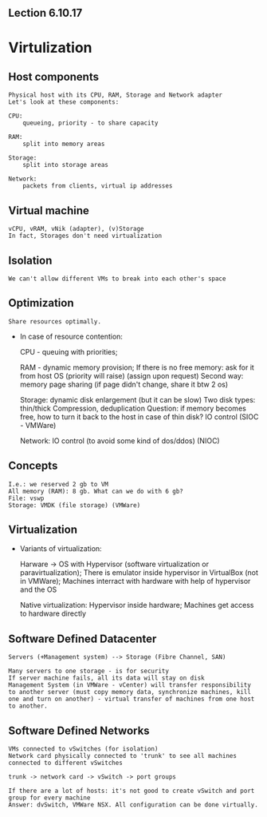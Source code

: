 ## Lection 6.10.17

# Virtulization

## Host components

	Physical host with its CPU, RAM, Storage and Network adapter
	Let's look at these components:

	CPU: 
		queueing, priority - to share capacity

	RAM:
		split into memory areas

	Storage:
		split into storage areas

	Network:
		packets from clients, virtual ip addresses

## Virtual machine

	vCPU, vRAM, vNik (adapter), (v)Storage
	In fact, Storages don't need virtualization

## Isolation

	We can't allow different VMs to break into each other's space

## Optimization

	Share resources optimally.

* In case of resource contention:

	CPU - queuing with priorities;

	RAM - dynamic memory provision;
		If there is no free memory: ask for it from host OS (priority will raise)
		(assign upon request)
		Second way: memory page sharing (if page didn't change, share it btw 2 os)

	Storage: dynamic disk enlargement (but it can be slow)
		Two disk types: thin/thick
		Compression, deduplication
		Question: if memory becomes free, how to turn it back to the host in case of thin disk?
		IO control (SIOC - VMWare)

	Network: 
		IO control (to avoid some kind of dos/ddos) (NIOC)

## Concepts

	I.e.: we reserved 2 gb to VM
	All memory (RAM): 8 gb. What can we do with 6 gb?
	File: vswp
	Storage: VMDK (file storage) (VMWare)

## Virtualization

* Variants of virtualization:

	Harware -> OS with Hypervisor (software virtualization or paravirtualization);
	There is emulator inside hypervisor in VirtualBox (not in VMWare);
	Machines interract with hardware with help of hypervisor and the OS

	Native virtualization: Hypervisor inside hardware;
	Machines get access to hardware directly

## Software Defined Datacenter

	Servers (+Management system) --> Storage (Fibre Channel, SAN)

	Many servers to one storage - is for security
	If server machine fails, all its data will stay on disk
	Management System (in VMWare - vCenter) will transfer responsibility to another server (must copy memory data, synchronize machines, kill one and turn on another) - virtual transfer of machines from one host to another.

## Software Defined Networks

	VMs connected to vSwitches (for isolation)
	Network card physically connected to 'trunk' to see all machines connected to different vSwitches

	trunk -> network card -> vSwitch -> port groups

	If there are a lot of hosts: it's not good to create vSwitch and port group for every machine
	Answer: dvSwitch, VMWare NSX. All configuration can be done virtually.